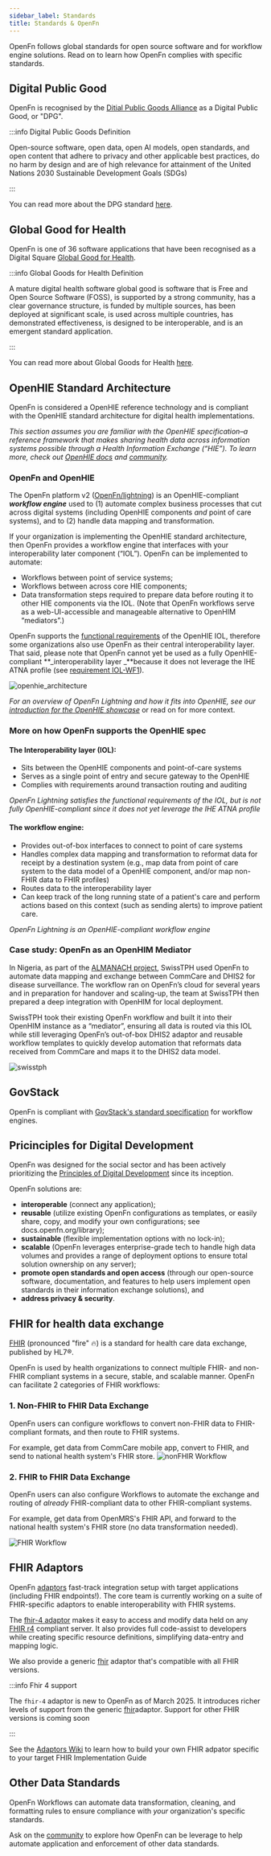 ```yaml
---
sidebar_label: Standards
title: Standards & OpenFn
---
```


OpenFn follows global standards for open source software and for workflow engine
solutions. Read on to learn how OpenFn complies with specific standards.

## Digital Public Good

OpenFn is recognised by the
[Ditial Public Goods Alliance](https://digitalpublicgoods.net/) as a Digital
Public Good, or "DPG".

:::info Digital Public Goods Definition

Open-source software, open data, open AI models, open standards, and open
content that adhere to privacy and other applicable best practices, do no harm
by design and are of high relevance for attainment of the United Nations 2030
Sustainable Development Goals (SDGs)

:::

You can read more about the DPG standard
[here](https://digitalpublicgoods.net/standard/).

## Global Good for Health

OpenFn is one of 36 software applications that have been recognised as a Digital
Square
[Global Good for Health](https://wiki.digitalsquare.io/index.php/What_are_Global_Goods#:~:text=Digital%20Square%20Global%20Goods%20are,scale%2C%20are%20used%20across%20multiple).

:::info Global Goods for Health Definition

A mature digital health software global good is software that is Free and Open
Source Software (FOSS), is supported by a strong community, has a clear
governance structure, is funded by multiple sources, has been deployed at
significant scale, is used across multiple countries, has demonstrated
effectiveness, is designed to be interoperable, and is an emergent standard
application.

:::

You can read more about Global Goods for Health
[here](https://digitalsquare.org/digital-health-global-goods).

## OpenHIE Standard Architecture

OpenFn is considered a OpenHIE reference technology and is compliant with the
OpenHIE standard architecture for digital health implementations.

_This section assumes you are familiar with the OpenHIE specification–a
reference framework that makes sharing health data across information systems
possible through a Health Information Exchange (“HIE”). To learn more, check out
[OpenHIE docs](https://guides.ohie.org/arch-spec/) and
[community](https://ohie.org/)._

### OpenFn and OpenHIE

The OpenFn platform v2 ([OpenFn/lightning](https://github.com/OpenFn/)) is an
OpenHIE-compliant **_workflow engine_** used to (1) automate complex business
processes that cut across digital systems (including OpenHIE components _and_
point of care systems), and to (2) handle data mapping and transformation.

If your organization is implementing the OpenHIE standard architecture, then
OpenFn provides a workflow engine that interfaces with your interoperability
later component (“IOL”). OpenFn can be implemented to automate:

- Workflows between point of service systems;
- Workflows between across core HIE components;
- Data transformation steps required to prepare data before routing it to other
  HIE components via the IOL. (Note that OpenFn workflows serve as a
  web-UI-accessible and manageable alternative to OpenHIM “mediators”.)

OpenFn supports the
[functional requirements](https://guides.ohie.org/arch-spec/openhie-component-specifications-1/openhie-interoperability-layer-iol#openhie-iol-functional-requirements)
of the OpenHIE IOL, therefore some organizations also use OpenFn as their
central interoperability layer. That said, please note that OpenFn cannot yet be
used as a fully OpenHIE-compliant **_interoperability layer _**because it does
not leverage the IHE ATNA profile (see
[requirement IOL-WF1](https://guides.ohie.org/arch-spec/openhie-component-specifications-1/openhie-interoperability-layer-iol#openhie-iol-workflow-requirements)).

![openhie_architecture](/img/openhie_architecture.webp)

_For an overview of OpenFn Lightning and how it fits into OpenHIE, see our
[introduction for the OpenHIE showcase](https://www.youtube.com/watch?v=PTRRZBYtqyc)_
or read on for more context.

### More on how OpenFn supports the OpenHIE spec

#### The Interoperability layer (IOL):

- Sits between the OpenHIE components and point-of-care systems
- Serves as a single point of entry and secure gateway to the OpenHIE
- Complies with requirements around transaction routing and auditing

_OpenFn Lightning satisfies the functional requirements of the IOL, but is not
fully OpenHIE-compliant since it does not yet leverage the IHE ATNA profile_

#### The workflow engine:

- Provides out-of-box interfaces to connect to point of care systems
- Handles complex data mapping and transformation to reformat data for receipt
  by a destination system (e.g., map data from point of care system to the data
  model of a OpenHIE component, and/or map non-FHIR data to FHIR profiles)
- Routes data to the interoperability layer
- Can keep track of the long running state of a patient's care and perform
  actions based on this context (such as sending alerts) to improve patient
  care.

_OpenFn Lightning is an OpenHIE-compliant workflow engine_

### Case study: OpenFn as an OpenHIM Mediator

In Nigeria, as part of the
[ALMANACH project](https://articles.nigeriahealthwatch.com/almanach-revolutionising-the-management-of-childhood-illnesses-in-adamawa-state/),
SwissTPH used OpenFn to automate data mapping and exchange between CommCare and
DHIS2 for disease surveillance. The workflow ran on OpenFn’s cloud for several
years and in preparation for handover and scaling-up, the team at SwissTPH then
prepared a deep integration with OpenHIM for local deployment.

SwissTPH took their existing OpenFn workflow and built it into their OpenHIM
instance as a “mediator”, ensuring all data is routed via this IOL while still
leveraging OpenFn’s out-of-box DHIS2 adaptor and reusable workflow templates to
quickly develop automation that reformats data received from CommCare and maps
it to the DHIS2 data model.

![swisstph](/img/swisstph.webp)

## GovStack

OpenFn is compliant with
[GovStack's standard specification](https://govstack.gitbook.io/bb-workflow/2-description)
for workflow engines.

## Pricinciples for Digital Development

OpenFn was designed for the social sector and has been actively prioritizing the
[Principles of Digital Development](https://digitalprinciples.org/) since its
inception.

OpenFn solutions are:

- **interoperable** (connect any application);
- **reusable** (utilize existing OpenFn configurations as templates, or easily
  share, copy, and modify your own configurations; see docs.openfn.org/library);
- **sustainable** (flexible implementation options with no lock-in);
- **scalable** (OpenFn leverages enterprise-grade tech to handle high data
  volumes and provides a range of deployment options to ensure total solution
  ownership on any server);
- **promote open standards and open access** (through our open-source software,
  documentation, and features to help users implement open standards in their
  information exchange solutions), and
- **address privacy & security**.

## FHIR for health data exchange

[FHIR](https://www.hl7.org/fhir/) (pronounced "fire" 🔥) is a standard for
health care data exchange, published by HL7®.

OpenFn is used by health organizations to connect multiple FHIR- and non-FHIR
compliant systems in a secure, stable, and scalable manner. OpenFn can
facilitate 2 categories of FHIR workflows:

### 1. Non-FHIR to FHIR Data Exchange

OpenFn users can configure workflows to convert non-FHIR data to FHIR-compliant
formats, and then route to FHIR systems.

For example, get data from CommCare mobile app, convert to FHIR, and send to
national health system's FHIR store.
![nonFHIR Workflow](/img/workflow_nonfhir_fhir.webp)

### 2. FHIR to FHIR Data Exchange

OpenFn users can also configure Workflows to automate the exchange and routing
of _already_ FHIR-compliant data to other FHIR-compliant systems.

For example, get data from OpenMRS's FHIR API, and forward to the national
health system's FHIR store (no data transformation needed).

![FHIR Workflow](/img/workflow_fhir_fhir.webp)

## FHIR Adaptors

OpenFn [adaptors](/adaptors) fast-track integration setup with target
applications (including FHIR endpoints!). The core team is currently working on
a suite of FHIR-specific adaptors to enable interoperability with FHIR systems.

The [fhir-4 adaptor](/adaptors/fhir-4) makes it easy to access and modify data
held on any [FHIR r4](https://www.hl7.org/fhir/R4/) compliant server. It also
provides full code-assist to developers while creating specific resource
definitions, simplifying data-entry and mapping logic.

We also provide a generic [fhir](/adaptors/fhir) adaptor that's compatible with
all FHIR versions.

:::info Fhir 4 support

The `fhir-4` adaptor is new to OpenFn as of March 2025. It introduces richer
levels of support from the generic [fhir](/adaptors/fhir)adaptor. Support for
other FHIR versions is coming soon

:::

See the
[Adaptors Wiki](https://github.com/OpenFn/adaptors/wiki/Generating-Fhir-Adaptors)
to learn how to build your own FHIR adpator specific to your target FHIR
Implementation Guide

## Other Data Standards

OpenFn Workflows can automate data transformation, cleaning, and formatting
rules to ensure compliance with _your_ organization's specific standards.

Ask on the [community](https://community.openfn.org) to explore how OpenFn can
be leverage to help automate application and enforcement of other data
standards.

